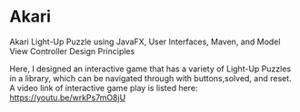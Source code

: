 # Akari
Akari Light-Up Puzzle using JavaFX, User Interfaces, Maven, and Model View Controller Design Principles

Here, I designed an interactive game that has a variety of Light-Up Puzzles in a library, which can be navigated through with buttons,solved, and reset. 
A video link of interactive game play is listed here: https://youtu.be/wrkPs7mO8jU
